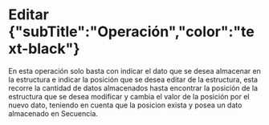 # Editar {"subTitle":"Operación","color":"text-black"}
En esta operación solo basta con indicar el dato que se desea almacenar en la estructura e indicar la posición que se desea editar de la estructura, esta recorre la cantidad de datos almacenados hasta encontrar la posición de la estructura que se desea modificar y cambia el valor de la posición por el nuevo dato, teniendo en cuenta que la posicion exista y posea un dato almacenado en Secuencia.  